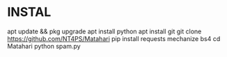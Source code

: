 # INSTAL

apt update && pkg upgrade
apt install python
apt install git
git clone https://github.com/NT4PS/Matahari
pip install requests mechanize bs4
cd Matahari
python spam.py
